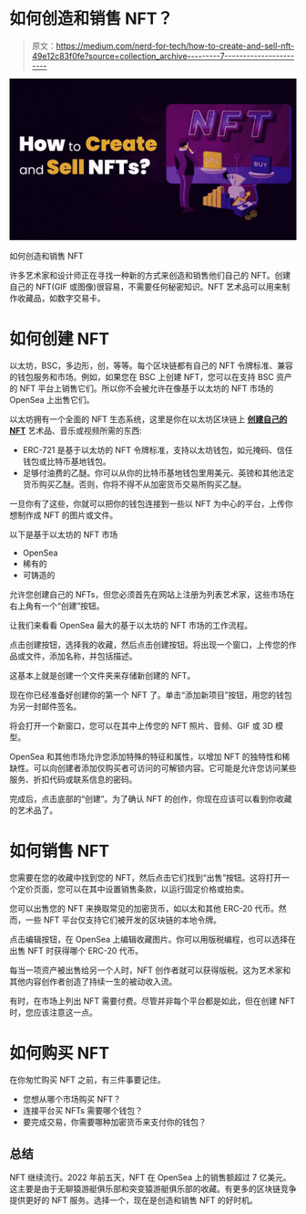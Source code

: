 # 如何创造和销售 NFT？

> 原文：<https://medium.com/nerd-for-tech/how-to-create-and-sell-nft-49e12c83f0fe?source=collection_archive---------7----------------------->

![](img/1b6489bd09356ef428aff5fea3e5ca1b.png)

如何创造和销售 NFT

许多艺术家和设计师正在寻找一种新的方式来创造和销售他们自己的 NFT。创建自己的 NFT(GIF 或图像)很容易，不需要任何秘密知识。NFT 艺术品可以用来制作收藏品，如数字交易卡。

# 如何创建 NFT

以太坊，BSC，多边形，创，等等。每个区块链都有自己的 NFT 令牌标准、兼容的钱包服务和市场。例如，如果您在 BSC 上创建 NFT，您可以在支持 BSC 资产的 NFT 平台上销售它们。所以你不会被允许在像基于以太坊的 NFT 市场的 OpenSea 上出售它们。

以太坊拥有一个全面的 NFT 生态系统，这里是你在以太坊区块链上 [**创建自己的 NFT**](https://www.clarisco.com/nft-token-development) 艺术品、音乐或视频所需的东西:

*   ERC-721 是基于以太坊的 NFT 令牌标准，支持以太坊钱包，如元掩码、信任钱包或比特币基地钱包。
*   足够付油费的乙醚。你可以从你的比特币基地钱包里用美元、英镑和其他法定货币购买乙醚。否则，你将不得不从加密货币交易所购买乙醚。

一旦你有了这些，你就可以把你的钱包连接到一些以 NFT 为中心的平台，上传你想制作成 NFT 的图片或文件。

以下是基于以太坊的 NFT 市场

*   OpenSea
*   稀有的
*   可铸造的

允许您创建自己的 NFTs，但您必须首先在网站上注册为列表艺术家，这些市场在右上角有一个“创建”按钮。

让我们来看看 OpenSea 最大的基于以太坊的 NFT 市场的工作流程。

点击创建按钮，选择我的收藏，然后点击创建按钮。将出现一个窗口，上传您的作品或文件，添加名称，并包括描述。

这基本上就是创建一个文件夹来存储新创建的 NFT。

现在你已经准备好创建你的第一个 NFT 了。单击“添加新项目”按钮，用您的钱包为另一封邮件签名。

将会打开一个新窗口，您可以在其中上传您的 NFT 照片、音频、GIF 或 3D 模型。

OpenSea 和其他市场允许您添加特殊的特征和属性，以增加 NFT 的独特性和稀缺性。可以向创建者添加仅购买者可访问的可解锁内容。它可能是允许您访问某些服务、折扣代码或联系信息的密码。

完成后，点击底部的“创建”。为了确认 NFT 的创作，你现在应该可以看到你收藏的艺术品了。

# 如何销售 NFT

您需要在您的收藏中找到您的 NFT，然后点击它们找到“出售”按钮。这将打开一个定价页面，您可以在其中设置销售条款，以运行固定价格或拍卖。

您可以出售您的 NFT 来换取常见的加密货币，如以太和其他 ERC-20 代币。然而，一些 NFT 平台仅支持它们被开发的区块链的本地令牌。

点击编辑按钮，在 OpenSea 上编辑收藏图片。你可以用版税编程，也可以选择在出售 NFT 时获得哪个 ERC-20 代币。

每当一项资产被出售给另一个人时，NFT 创作者就可以获得版税。这为艺术家和其他内容创作者创造了持续一生的被动收入流。

有时，在市场上列出 NFT 需要付费。尽管并非每个平台都是如此，但在创建 NFT 时，您应该注意这一点。

# **如何购买 NFT**

在你匆忙购买 NFT 之前，有三件事要记住。

*   您想从哪个市场购买 NFT？
*   连接平台买 NFTs 需要哪个钱包？
*   要完成交易，你需要哪种加密货币来支付你的钱包？

## **总结**

NFT 继续流行。2022 年前五天，NFT 在 OpenSea 上的销售额超过 7 亿美元。这主要是由于无聊猿游艇俱乐部和突变猿游艇俱乐部的收藏。有更多的区块链竞争提供更好的 NFT 服务。选择一个，现在是创造和销售 NFT 的好时机。